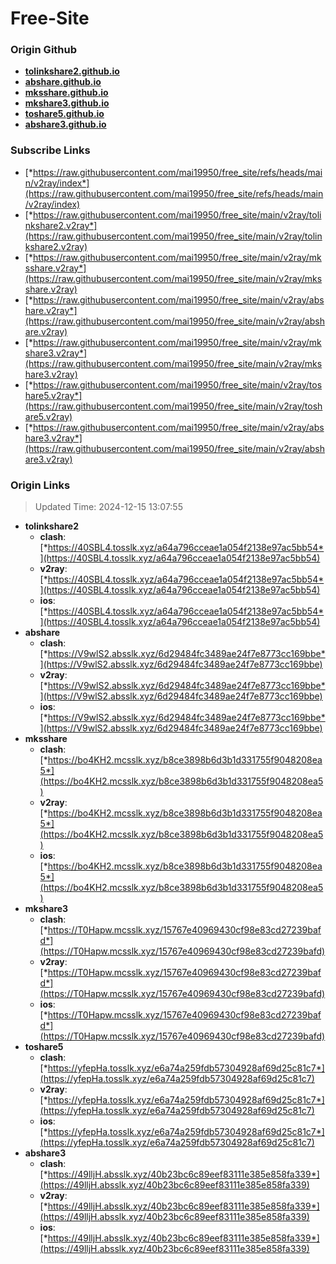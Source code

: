 # Free-Site

### Origin Github

- [**tolinkshare2.github.io**](https://github.com/tolinkshare2/tolinkshare2.github.io)
- [**abshare.github.io**](https://github.com/abshare/abshare.github.io)
- [**mksshare.github.io**](https://github.com/mksshare/mksshare.github.io)
- [**mkshare3.github.io**](https://github.com/mkshare3/mkshare3.github.io)
- [**toshare5.github.io**](https://github.com/toshare5/toshare5.github.io)
- [**abshare3.github.io**](https://github.com/abshare3/abshare3.github.io)

### Subscribe Links

- [*https://raw.githubusercontent.com/mai19950/free_site/refs/heads/main/v2ray/index*](https://raw.githubusercontent.com/mai19950/free_site/refs/heads/main/v2ray/index)
- [*https://raw.githubusercontent.com/mai19950/free_site/main/v2ray/tolinkshare2.v2ray*](https://raw.githubusercontent.com/mai19950/free_site/main/v2ray/tolinkshare2.v2ray)
- [*https://raw.githubusercontent.com/mai19950/free_site/main/v2ray/mksshare.v2ray*](https://raw.githubusercontent.com/mai19950/free_site/main/v2ray/mksshare.v2ray)
- [*https://raw.githubusercontent.com/mai19950/free_site/main/v2ray/abshare.v2ray*](https://raw.githubusercontent.com/mai19950/free_site/main/v2ray/abshare.v2ray)
- [*https://raw.githubusercontent.com/mai19950/free_site/main/v2ray/mkshare3.v2ray*](https://raw.githubusercontent.com/mai19950/free_site/main/v2ray/mkshare3.v2ray)
- [*https://raw.githubusercontent.com/mai19950/free_site/main/v2ray/toshare5.v2ray*](https://raw.githubusercontent.com/mai19950/free_site/main/v2ray/toshare5.v2ray)
- [*https://raw.githubusercontent.com/mai19950/free_site/main/v2ray/abshare3.v2ray*](https://raw.githubusercontent.com/mai19950/free_site/main/v2ray/abshare3.v2ray)

### Origin Links

> Updated Time: 2024-12-15 13:07:55

- **tolinkshare2**
  - **clash**: [*https://40SBL4.tosslk.xyz/a64a796cceae1a054f2138e97ac5bb54*](https://40SBL4.tosslk.xyz/a64a796cceae1a054f2138e97ac5bb54)
  - **v2ray**: [*https://40SBL4.tosslk.xyz/a64a796cceae1a054f2138e97ac5bb54*](https://40SBL4.tosslk.xyz/a64a796cceae1a054f2138e97ac5bb54)
  - **ios**: [*https://40SBL4.tosslk.xyz/a64a796cceae1a054f2138e97ac5bb54*](https://40SBL4.tosslk.xyz/a64a796cceae1a054f2138e97ac5bb54)
- **abshare**
  - **clash**: [*https://V9wlS2.absslk.xyz/6d29484fc3489ae24f7e8773cc169bbe*](https://V9wlS2.absslk.xyz/6d29484fc3489ae24f7e8773cc169bbe)
  - **v2ray**: [*https://V9wlS2.absslk.xyz/6d29484fc3489ae24f7e8773cc169bbe*](https://V9wlS2.absslk.xyz/6d29484fc3489ae24f7e8773cc169bbe)
  - **ios**: [*https://V9wlS2.absslk.xyz/6d29484fc3489ae24f7e8773cc169bbe*](https://V9wlS2.absslk.xyz/6d29484fc3489ae24f7e8773cc169bbe)
- **mksshare**
  - **clash**: [*https://bo4KH2.mcsslk.xyz/b8ce3898b6d3b1d331755f9048208ea5*](https://bo4KH2.mcsslk.xyz/b8ce3898b6d3b1d331755f9048208ea5)
  - **v2ray**: [*https://bo4KH2.mcsslk.xyz/b8ce3898b6d3b1d331755f9048208ea5*](https://bo4KH2.mcsslk.xyz/b8ce3898b6d3b1d331755f9048208ea5)
  - **ios**: [*https://bo4KH2.mcsslk.xyz/b8ce3898b6d3b1d331755f9048208ea5*](https://bo4KH2.mcsslk.xyz/b8ce3898b6d3b1d331755f9048208ea5)
- **mkshare3**
  - **clash**: [*https://T0Hapw.mcsslk.xyz/15767e40969430cf98e83cd27239bafd*](https://T0Hapw.mcsslk.xyz/15767e40969430cf98e83cd27239bafd)
  - **v2ray**: [*https://T0Hapw.mcsslk.xyz/15767e40969430cf98e83cd27239bafd*](https://T0Hapw.mcsslk.xyz/15767e40969430cf98e83cd27239bafd)
  - **ios**: [*https://T0Hapw.mcsslk.xyz/15767e40969430cf98e83cd27239bafd*](https://T0Hapw.mcsslk.xyz/15767e40969430cf98e83cd27239bafd)
- **toshare5**
  - **clash**: [*https://yfepHa.tosslk.xyz/e6a74a259fdb57304928af69d25c81c7*](https://yfepHa.tosslk.xyz/e6a74a259fdb57304928af69d25c81c7)
  - **v2ray**: [*https://yfepHa.tosslk.xyz/e6a74a259fdb57304928af69d25c81c7*](https://yfepHa.tosslk.xyz/e6a74a259fdb57304928af69d25c81c7)
  - **ios**: [*https://yfepHa.tosslk.xyz/e6a74a259fdb57304928af69d25c81c7*](https://yfepHa.tosslk.xyz/e6a74a259fdb57304928af69d25c81c7)
- **abshare3**
  - **clash**: [*https://49lljH.absslk.xyz/40b23bc6c89eef83111e385e858fa339*](https://49lljH.absslk.xyz/40b23bc6c89eef83111e385e858fa339)
  - **v2ray**: [*https://49lljH.absslk.xyz/40b23bc6c89eef83111e385e858fa339*](https://49lljH.absslk.xyz/40b23bc6c89eef83111e385e858fa339)
  - **ios**: [*https://49lljH.absslk.xyz/40b23bc6c89eef83111e385e858fa339*](https://49lljH.absslk.xyz/40b23bc6c89eef83111e385e858fa339)
